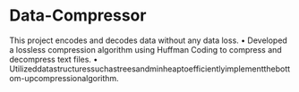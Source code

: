 # Data-Compressor
This project encodes and decodes data without any data loss. • Developed a lossless compression algorithm using Huffman Coding to compress and decompress text files. • Utilizeddatastructuressuchastreesandminheaptoefficientlyimplementthebottom-upcompressionalgorithm.
